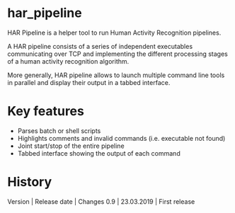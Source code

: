 # har_pipeline

HAR Pipeline is a helper tool to run Human Activity Recognition pipelines. 

A HAR pipeline consists of a series of independent executables communicating over TCP and implementing the different processing stages of a human activity recognition algorithm.

More generally, HAR pipeline allows to launch multiple command line tools in parallel and display their output in a tabbed interface.




# Key features

* Parses batch or shell scripts
* Highlights comments and invalid commands (i.e. executable not found)
* Joint start/stop of the entire pipeline
* Tabbed interface showing the output of each command

# History

Version | Release date | Changes
0.9 | 23.03.2019 | First release
